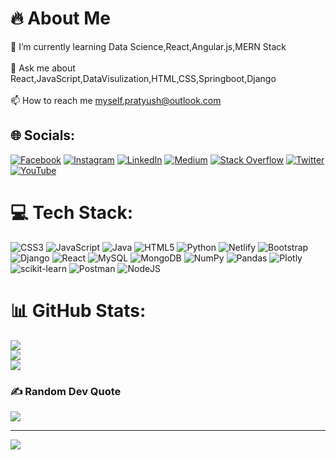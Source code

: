 # 🔥 About Me
🌱 I’m currently learning Data Science,React,Angular.js,MERN Stack<br><br>💬 Ask me about React,JavaScript,DataVisulization,HTML,CSS,Springboot,Django<br><br>📫 How to reach me myself.pratyush@outlook.com


## 🌐 Socials:
[![Facebook](https://img.shields.io/badge/Facebook-%231877F2.svg?logo=Facebook&logoColor=white)](https://facebook.com/PratyushKumar) [![Instagram](https://img.shields.io/badge/Instagram-%23E4405F.svg?logo=Instagram&logoColor=white)](https://instagram.com/pratyuzh_) [![LinkedIn](https://img.shields.io/badge/LinkedIn-%230077B5.svg?logo=linkedin&logoColor=white)](https://linkedin.com/in/pratyush-kumar) [![Medium](https://img.shields.io/badge/Medium-12100E?logo=medium&logoColor=white)](https://medium.com/@Pratyush72) [![Stack Overflow](https://img.shields.io/badge/-Stackoverflow-FE7A16?logo=stack-overflow&logoColor=white)](https://stackoverflow.com/users/pratyushKumar) [![Twitter](https://img.shields.io/badge/Twitter-%231DA1F2.svg?logo=Twitter&logoColor=white)](https://twitter.com/pr4tyxsh_) [![YouTube](https://img.shields.io/badge/YouTube-%23FF0000.svg?logo=YouTube&logoColor=white)](https://youtube.com/@BurnerBits) 

# 💻 Tech Stack:
![CSS3](https://img.shields.io/badge/css3-%231572B6.svg?style=flat&logo=css3&logoColor=white) ![JavaScript](https://img.shields.io/badge/javascript-%23323330.svg?style=flat&logo=javascript&logoColor=%23F7DF1E) ![Java](https://img.shields.io/badge/java-%23ED8B00.svg?style=flat&logo=java&logoColor=white) ![HTML5](https://img.shields.io/badge/html5-%23E34F26.svg?style=flat&logo=html5&logoColor=white) ![Python](https://img.shields.io/badge/python-3670A0?style=flat&logo=python&logoColor=ffdd54)  ![Netlify](https://img.shields.io/badge/netlify-%23000000.svg?style=flat&logo=netlify&logoColor=#00C7B7) ![Bootstrap](https://img.shields.io/badge/bootstrap-%23563D7C.svg?style=flat&logo=bootstrap&logoColor=white) ![Django](https://img.shields.io/badge/django-%23092E20.svg?style=flat&logo=django&logoColor=white) ![React](https://img.shields.io/badge/react-%2320232a.svg?style=flat&logo=react&logoColor=%2361DAFB) ![MySQL](https://img.shields.io/badge/mysql-%2300f.svg?style=flat&logo=mysql&logoColor=white) ![MongoDB](https://img.shields.io/badge/MongoDB-%234ea94b.svg?style=flat&logo=mongodb&logoColor=white) ![NumPy](https://img.shields.io/badge/numpy-%23013243.svg?style=flat&logo=numpy&logoColor=white) ![Pandas](https://img.shields.io/badge/pandas-%23150458.svg?style=flat&logo=pandas&logoColor=white) ![Plotly](https://img.shields.io/badge/Plotly-%233F4F75.svg?style=flat&logo=plotly&logoColor=white) ![scikit-learn](https://img.shields.io/badge/scikit--learn-%23F7931E.svg?style=flat&logo=scikit-learn&logoColor=white) ![Postman](https://img.shields.io/badge/Postman-FF6C37?style=flat&logo=postman&logoColor=white) ![NodeJS](https://img.shields.io/badge/node.js-6DA55F?style=flat&logo=node.js&logoColor=white)
# 📊 GitHub Stats:
![](https://github-readme-stats.vercel.app/api?username=Pr4tyush&theme=dark&hide_border=false&include_all_commits=true&count_private=false)<br/>
![](https://github-readme-streak-stats.herokuapp.com/?user=Pr4tyush&theme=dark&hide_border=false)<br/>
![](https://github-readme-stats.vercel.app/api/top-langs/?username=Pr4tyush&theme=dark&hide_border=false&include_all_commits=true&count_private=false&layout=compact)

### ✍️ Random Dev Quote
![](https://quotes-github-readme.vercel.app/api?type=horizontal&theme=tokyonight)

---
[![](https://visitcount.itsvg.in/api?id=Pr4tyush&icon=0&color=0)](https://visitcount.itsvg.in)

<!-- Proudly created with GPRM ( https://gprm.itsvg.in ) -->
